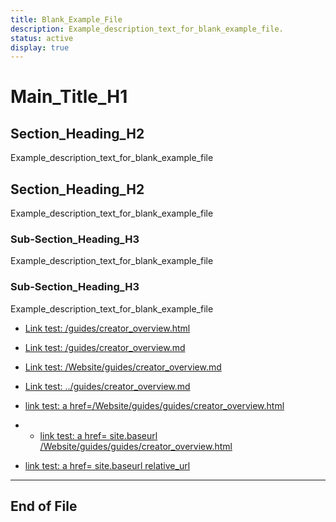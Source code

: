 ```yaml
---
title: Blank_Example_File
description: Example_description_text_for_blank_example_file.
status: active
display: true
---
```


# Main_Title_H1

## Section_Heading_H2
Example_description_text_for_blank_example_file

## Section_Heading_H2
Example_description_text_for_blank_example_file

### Sub-Section_Heading_H3
Example_description_text_for_blank_example_file

### Sub-Section_Heading_H3
Example_description_text_for_blank_example_file

- [Link test: /guides/creator_overview.html](/guides/creator_overview.html)
- [Link test: /guides/creator_overview.md](guides/creator_overview.md)
- [Link test: /Website/guides/creator_overview.md](/Website/guides/guides/creator_overview.md)
- [Link test: ../guides/creator_overview.md](../guides/creator_overview.md)

- <a href="/Website/guides/guides/creator_overview.html">link test: a href=/Website/guides/guides/creator_overview.html</a>
- - <a href="{{ site.baseurl }}/Website/guides/guides/creator_overview.html">link test: a href= site.baseurl /Website/guides/guides/creator_overview.html</a>
- <a href="{{ site.baseurl | relative_url }}/Website/guides/guides/creator_overview.html">link test: a href= site.baseurl relative_url</a>

---
## End of File
